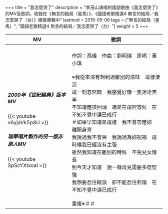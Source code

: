+++
title = "我怎麼哭了"
description = "李茂山演唱的國語歌曲《我怎麼哭了》的MV及歌詞，收錄在《無言的結局（星馬）》、《國語老歌精選4 無言的結局／我怎麼哭了（台）》兩張專輯中"
lastmod = 2019-05-06
tags = ["無言的結局（星馬）", "國語老歌精選4 無言的結局／我怎麼哭了（台）"]
weight = 5
+++

MV  | 歌詞  
--------------|-------
<h5>2000年《世紀經典》版本MV</h5>{{< youtube v6yjaVk5p8U >}}<br/><h5>瑞華唱片製作的另一版非原人MV</h5>{{< youtube SpScYXtxoaI >}}|<br/>作詞：孫儀　作曲：劉明瑞　原唱：黃小琪<br/><br/>※我從來沒有想到過離別的滋味　這樣淒涼<br/>這一刻忽然間　我感覺好像一隻迷途羔羊<br/>不知道應該回頭　還是在這裡等候　在不知不覺中淚已成行<br/>＃如果早知道是這樣　我不會答應妳　離開身旁<br/>我說過我不會哭　我說過為妳祝福　這時候我已經沒有主張<br/>雖然我知道在離別的時候　不免兒女情長<br/>到今天才知道　說一聲再見需要多麼堅強<br/>我想要忍住眼淚　卻不能忍住悲傷　在不知不覺中淚已成行<br/><br/>重複※＃＃
